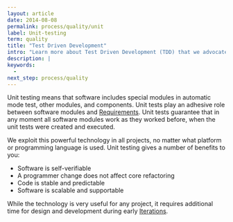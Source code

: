 ```yaml
---
layout: article
date: 2014-08-08
permalink: process/quality/unit
label: Unit-testing
term: quality
title: "Test Driven Development"
intro: "Learn more about Test Driven Development (TDD) that we advocate in our agile projects"
description: |
keywords:
  -
next_step: process/quality
---
```


Unit testing means that software includes special modules in automatic mode test, other modules, and
components. Unit tests play an adhesive role between software modules and
[Requirements](/process/scope/requirement). Unit tests guarantee that in any moment all software
modules work as they worked before, when the unit tests were created and executed.

We exploit this powerful technology in all projects, no matter what platform or programming language
is used. Unit testing gives a number of benefits to you:

 * Software is self-verifiable
 * A programmer change does not affect core refactoring
 * Code is stable and predictable
 * Software is scalable and supportable

While the technology is very useful for any project, it requires additional time for design and
development during early [Iterations](/process/time/iteration).

